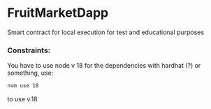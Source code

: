 # FruitMarketDapp
Smart contract for local execution for test and educational purposes


### Constraints:
You have to use node v 18 for the dependencies with hardhat (?) or something, use:
```sh
nvm use 18
```
to use v.18